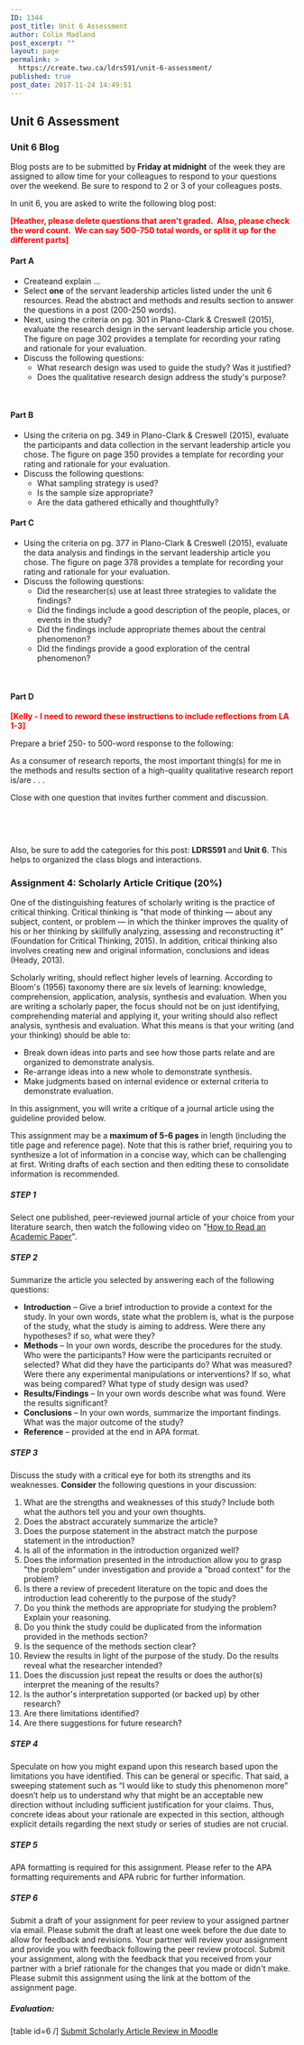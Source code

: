 ```yaml
---
ID: 1344
post_title: Unit 6 Assessment
author: Colin Madland
post_excerpt: ""
layout: page
permalink: >
  https://create.twu.ca/ldrs591/unit-6-assessment/
published: true
post_date: 2017-11-24 14:49:51
---
```

<h2>Unit 6 Assessment</h2>
<h3>Unit 6 Blog</h3>
Blog posts are to be submitted by<strong> Friday at midnight</strong> of the week they are assigned to allow time for your colleagues to respond to your questions over the weekend. Be sure to respond to 2 or 3 of your colleagues posts.

In unit 6, you are asked to write the following blog post:

<strong><span style="color: #ff0000;">[Heather, please delete questions that aren't graded.  Also, please check the word count.  We can say 500-750 total words, or split it up for the different parts]</span></strong>
<h4>Part A</h4>
<ul>
 	<li>Createand explain ...</li>
 	<li>Select <strong>one</strong> of the servant leadership articles listed under the unit 6 resources. Read the abstract and methods and results section to answer the questions in a post (200-250 words).</li>
 	<li>Next, using the criteria on pg. 301 in Plano-Clark &amp; Creswell (2015), evaluate the research design in the servant leadership article you chose. The figure on page 302 provides a template for recording your rating and rationale for your evaluation.</li>
 	<li>Discuss the following questions:
<ul>
 	<li>What research design was used to guide the study? Was it justified?</li>
 	<li>Does the qualitative research design address the study's purpose?</li>
</ul>
</li>
</ul>
&nbsp;
<h4>Part B</h4>
<ul>
 	<li>Using the criteria on pg. 349 in Plano-Clark &amp; Creswell (2015), evaluate the participants and data collection in the servant leadership article you chose. The figure on page 350 provides a template for recording your rating and rationale for your evaluation.</li>
 	<li>Discuss the following questions:
<ul>
 	<li>What sampling strategy is used?</li>
 	<li>Is the sample size appropriate?</li>
 	<li>Are the data gathered ethically and thoughtfully?</li>
</ul>
</li>
</ul>
<h4>Part C</h4>
<ul>
 	<li>Using the criteria on pg. 377 in Plano-Clark &amp; Creswell (2015), evaluate the data analysis and findings in the servant leadership article you chose. The figure on page 378 provides a template for recording your rating and rationale for your evaluation.</li>
 	<li>Discuss the following questions:
<ul>
 	<li>Did the researcher(s) use at least three strategies to validate the findings?</li>
 	<li>Did the findings include a good description of the people, places, or events in the study?</li>
 	<li>Did the findings include appropriate themes about the central phenomenon?</li>
 	<li>Did the findings provide a good exploration of the central phenomenon?</li>
</ul>
</li>
</ul>
&nbsp;
<h4>Part D</h4>
<strong><span style="color: #ff0000;">[Kelly - I need to reword these instructions to include reflections from LA 1-3]</span></strong>

Prepare a brief 250- to 500-word response to the following:

As a consumer of research reports, the most important thing(s) for me in the methods and results section of a high-quality qualitative research report is/are . . .

Close with one question that invites further comment and discussion.

&nbsp;
<ul>
 	<li style="list-style-type: none;"></li>
</ul>
&nbsp;

Also, be sure to add the categories for this post: <strong>LDRS591</strong> and <strong>Unit 6</strong>. This helps to organized the class blogs and interactions.
<h3></h3>
<h3>Assignment 4: Scholarly Article Critique (20%)</h3>
One of the distinguishing features of scholarly writing is the practice of critical thinking. Critical thinking is "that mode of thinking — about any subject, content, or problem — in which the thinker improves the quality of his or her thinking by skillfully analyzing, assessing and reconstructing it" (Foundation for Critical Thinking, 2015). In addition, critical thinking also involves creating new and original information, conclusions and ideas (Heady, 2013).

Scholarly writing, should reflect higher levels of learning. According to Bloom's (1956) taxonomy there are six levels of learning: knowledge, comprehension, application, analysis, synthesis and evaluation. When you are writing a scholarly paper, the focus should not be on just identifying, comprehending material and applying it, your writing should also reflect analysis, synthesis and evaluation. What this means is that your writing (and your thinking) should be able to:
<ul>
 	<li>Break down ideas into parts and see how those parts relate and are organized to demonstrate analysis.</li>
 	<li>Re-arrange ideas into a new whole to demonstrate synthesis.</li>
 	<li>Make judgments based on internal evidence or external criteria to demonstrate evaluation.</li>
</ul>
In this assignment, you will write a critique of a journal article using the guideline provided below.

This assignment may be a <strong>maximum of 5-6 pages</strong> in length (including the title page and reference page). Note that this is rather brief, requiring you to synthesize a lot of information in a concise way, which can be challenging at first. Writing drafts of each section and then editing these to consolidate information is recommended.
<h5><strong>STEP 1</strong></h5>
Select one published, peer-reviewed journal article of your choice from your literature search, then watch the following video on "<a href="https://www.youtube.com/watch?v=SKxm2HF_-k0">How to Read an Academic Paper</a>".
<h5><strong>STEP 2</strong></h5>
Summarize the article you selected by answering each of the following questions:
<ul>
 	<li><strong>Introduction</strong> – Give a brief introduction to provide a context for the study. In your own words, state what the problem is, what is the purpose of the study, what the study is aiming to address. Were there any hypotheses? if so, what were they?</li>
 	<li><strong>Methods</strong> – In your own words, describe the procedures for the study. Who were the participants? How were the participants recruited or selected? What did they have the participants do? What was measured? Were there any experimental manipulations or interventions? If so, what was being compared? What type of study design was used?</li>
 	<li><strong>Results/Findings</strong> – In your own words describe what was found. Were the results significant?</li>
 	<li><strong>Conclusions</strong> – In your own words, summarize the important findings. What was the major outcome of the study?</li>
 	<li><strong>Reference</strong> – provided at the end in APA format.</li>
</ul>
<h5><strong>STEP 3</strong></h5>
Discuss the study with a critical eye for both its strengths and its weaknesses. <strong>Consider</strong> the following questions in your discussion:
<ol>
 	<li>What are the strengths and weaknesses of this study? Include both what the authors tell you and your own thoughts.</li>
 	<li>Does the abstract accurately summarize the article?</li>
 	<li>Does the purpose statement in the abstract match the purpose statement in the introduction?</li>
 	<li>Is all of the information in the introduction organized well?</li>
 	<li>Does the information presented in the introduction allow you to grasp "the problem" under investigation and provide a "broad context" for the problem?</li>
 	<li>Is there a review of precedent literature on the topic and does the introduction lead coherently to the purpose of the study?</li>
 	<li>Do you think the methods are appropriate for studying the problem? Explain your reasoning.</li>
 	<li>Do you think the study could be duplicated from the information provided in the methods section?</li>
 	<li>Is the sequence of the methods section clear?</li>
 	<li>Review the results in light of the purpose of the study. Do the results reveal what the researcher intended?</li>
 	<li>Does the discussion just repeat the results or does the author(s) interpret the meaning of the results?</li>
 	<li>Is the author's interpretation supported (or backed up) by other research?</li>
 	<li>Are there limitations identified?</li>
 	<li>Are there suggestions for future research?</li>
</ol>
<h5><strong>STEP 4</strong></h5>
Speculate on how you might expand upon this research based upon the limitations you have identified. This can be general or specific. That said, a sweeping statement such as “I would like to study this phenomenon more” doesn’t help us to understand why that might be an acceptable new direction without including sufficient justification for your claims. Thus, concrete ideas about your rationale are expected in this section, although explicit details regarding the next study or series of studies are not crucial.
<h5><strong>STEP 5</strong></h5>
APA formatting is required for this assignment. Please refer to the APA formatting requirements and APA rubric for further information.
<h5><strong>STEP 6</strong></h5>
Submit a draft of your assignment for peer review to your assigned partner via email. Please submit the draft at least one week before the due date to allow for feedback and revisions. Your partner will review your assignment and provide you with feedback following the peer review protocol. Submit your assignment, along with the feedback that you received from your partner with a brief rationale for the changes that you made or didn't make. Please submit this assignment using the link at the bottom of the assignment page.
<h5>Evaluation:</h5>
[table id=6 /]

<!--themify_builder_static--><a href="https://learn.twu.ca/mod/assign/view.php?id=47833"> Submit Scholarly Article Review in Moodle</a><!--/themify_builder_static-->